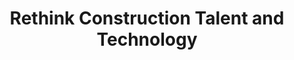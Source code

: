 ---
layout: interior
title: Rethink Construction Talent and Technology
speaker: Chris Callen
permalink: chris-callen
image: img/20160413/chris_callen.jpg
event: 20160413
video: DJVWmyGZ0sY
favorite: My favorite thing about Wichita is the people. I have been all over the world and these are the most energetic, caring, and passionate people I have ever met.
about: Growing up, Chris Callen wanted little to do with the family construction business. As he grew up, Chris focused his education and career efforts in information technology. Little did he know, but his experiences with his father and mother in the company were leaving an impression on him. A year out of college, and this attraction to construction was fully realized. Joining the family business full time in 2013, Chris has set out to ‘ding the universe’ with two key initiatives - the immersive application to technology to construction, and the perception shift to construction being a sought-after profession.
twitter: concretecallen
facebook: 
instagram: 
linkedin: 
website: 
email: ccallen@bpc.build
telephone: 
---